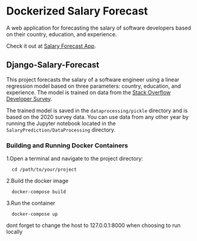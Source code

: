 # Dockerized Salary Forecast

A web application for forecasting the salary of software developers based on their country, education, and experience.

Check it out at [Salary Forecast App](http://ec2-51-20-4-204.eu-north-1.compute.amazonaws.com).

## Django-Salary-Forecast

This project forecasts the salary of a software engineer using a linear regression model based on three parameters: country, education, and experience. The model is trained on data from the [Stack Overflow Developer Survey](https://insights.stackoverflow.com/survey).

The trained model is saved in the `dataprocessing/pickle` directory and is based on the 2020 survey data. You can use data from any other year by running the Jupyter notebook located in the `SalaryPrediction/DataProcessing` directory.


### Building and Running Docker Containers

 1.Open a terminal and navigate to the project directory:
 ```
   cd /path/to/your/project
 ```

 2.Build the docker image
 ```
   docker-compose build
 ```
 3.Run the container
 ```
   docker-compose up
 ```
dont forget to change the host to 127.0.0.1:8000 when choosing to run locally



   
